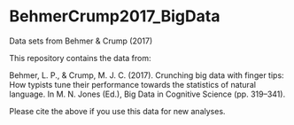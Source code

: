 # BehmerCrump2017_BigData
Data sets from Behmer &amp; Crump (2017)

This repository contains the data from:

Behmer, L. P., & Crump, M. J. C. (2017). Crunching big data with finger tips: How typists tune their performance towards the statistics of natural language. In M. N. Jones (Ed.), Big Data in Cognitive Science (pp. 319–341).

Please cite the above if you use this data for new analyses.
